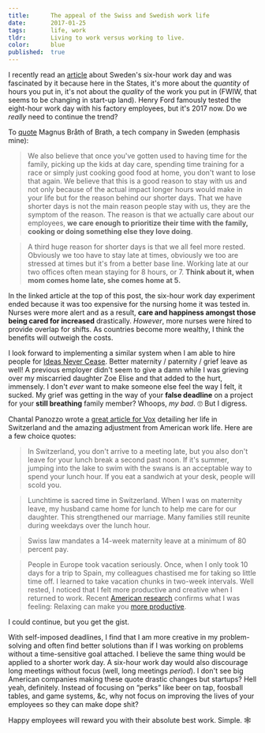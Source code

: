 ```yaml
---
title:      The appeal of the Swiss and Swedish work life
date:       2017-01-25
tags:       life, work
tldr:       Living to work versus working to live.
color:      blue
published:  true
---
```


I recently read an [article](https://www.independent.co.uk/news/business/news/sweden-six-hour-working-day-too-expensive-scrapped-experiment-cothenburg-pilot-scheme-a7508581.html "Link to an article by The Independent") about Sweden's six-hour work day and was fascinated by it because here in the States, it's more about the _quantity_ of hours you put in, it's not about the _quality_ of the work you put in (FWIW, that seems to be changing in start-up land). Henry Ford famously tested the eight-hour work day with his factory employees, but it's 2017 now. Do we _really_ need to continue the trend?

To [quote](https://brath.com/why-we-started-with-6-hour-work-days "Link to an article by Brath") Magnus Bråth of Brath, a tech company in Sweden (emphasis mine):

> We also believe that once you've gotten used to having time for the family, picking up the kids at day care, spending time training for a race or simply just cooking good food at home, you don't want to lose that again. We believe that this is a good reason to stay with us and not only because of the actual impact longer hours would make in your life but for the reason behind our shorter days. That we have shorter days is not the main reason people stay with us, they are the symptom of the reason. The reason is that we actually care about our employees, **we care enough to prioritize their time with the family, cooking or doing something else they love doing**.

> A third huge reason for shorter days is that we all feel more rested. Obviously we too have to stay late at times, obviously we too are stressed at times but it's from a better base line. Working late at our two offices often mean staying for 8 hours, or 7. **Think about it, when mom comes home late, she comes home at 5.**

In the linked article at the top of this post, the six-hour work day experiment ended because it was too expensive for the nursing home it was tested in. Nurses were more alert and as a result, **care and happiness amongst those being cared for increased** drastically. *However*, more nurses were hired to provide overlap for shifts. As countries become more wealthy, I think the benefits will outweigh the costs.

I look forward to implementing a similar system when I am able to hire people for [Ideas Never Cease](https://the-inc.co "Link to !NC"). Better maternity / paternity / grief leave as well! A previous employer didn't seem to give a damn while I was grieving over my miscarried daughter Zoe Elise and that added to the hurt, immensely. I don't *ever* want to make someone else feel the way I felt, it sucked. My grief was getting in the way of your **false deadline** on a project for your **still breathing** family member? Whoops, *my bad*. 🙄 But I digress.

Chantal Panozzo wrote a [great article for Vox](https://www.vox.com/2015/7/21/8974435/switzerland-work-life-balance "Link to an article for Vox") detailing her life in Switzerland and the amazing adjustment from American work life. Here are a few choice quotes:

> In Switzerland, you don't arrive to a meeting late, but you also don't leave for your lunch break a second past noon. If it's summer, jumping into the lake to swim with the swans is an acceptable way to spend your lunch hour. If you eat a sandwich at your desk, people will scold you.

> Lunchtime is sacred time in Switzerland. When I was on maternity leave, my husband came home for lunch to help me care for our daughter. This strengthened our marriage. Many families still reunite during weekdays over the lunch hour.

> Swiss law mandates a 14-week maternity leave at a minimum of 80 percent pay.

> People in Europe took vacation seriously. Once, when I only took 10 days for a trip to Spain, my colleagues chastised me for taking so little time off. I learned to take vacation chunks in two-week intervals. Well rested, I noticed that I felt more productive and creative when I returned to work. Recent [American research](https://www.nytimes.com/2013/02/10/opinion/sunday/relax-youll-be-more-productive.html?pagewanted=all&\_r=1&&gwh=AC034D10F64239B961A6E1CDE12C9332&gwt=pay&assetType=opinion "Link to an article by the New York Times") confirms what I was feeling: Relaxing can make you [more productive](http://www.vox.com/2014/7/22/5912369/creativity-vacation-work-office "Link to an article by Vox").

I could continue, but you get the gist.

With self-imposed deadlines, I find that I am more creative in my problem-solving and often find better solutions than if I was working on problems without a time-sensitive goal attached. I believe the same thing would be applied to a shorter work day. A six-hour work day would also discourage long meetings without focus (well, long meetings *period*). I don't see big American companies making these quote drastic changes but startups? Hell yeah, definitely. Instead of focusing on “perks” like beer on tap, foosball tables, and game systems, &c, why not focus on improving the lives of your employees so they can make dope shit?

Happy employees will reward you with their absolute best work. Simple. 🕸
